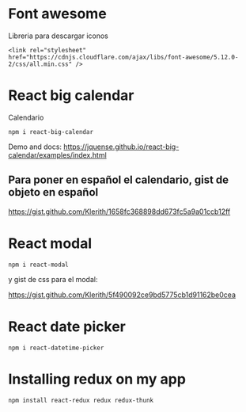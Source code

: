 # Font awesome

Libreria para descargar iconos

```<link rel="stylesheet" href="https://cdnjs.cloudflare.com/ajax/libs/font-awesome/5.12.0-2/css/all.min.css" />```

# React big calendar

Calendario 

```npm i react-big-calendar```

Demo and docs: https://jquense.github.io/react-big-calendar/examples/index.html

## Para poner en español el calendario, gist de objeto en español

https://gist.github.com/Klerith/1658fc368898dd673fc5a9a01ccb12ff

# React modal

``` npm i react-modal ```

y gist de css para el modal: 

https://gist.github.com/Klerith/5f490092ce9bd5775cb1d91162be0cea


# React date picker

```npm i react-datetime-picker```

# Installing redux on my app

```npm install react-redux redux redux-thunk```
